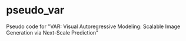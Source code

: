 # pseudo_var
Pseudo code for "VAR: Visual Autoregressive Modeling: Scalable Image Generation via Next-Scale Prediction"
